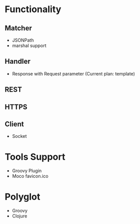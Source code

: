 # Functionality

## Matcher
* JSONPath
* marshal support

## Handler
* Response with Request parameter (Current plan: template)

## REST

## HTTPS

## Client
* Socket

# Tools Support
* Groovy Plugin
* Moco favicon.ico

# Polyglot
* Groovy
* Clojure